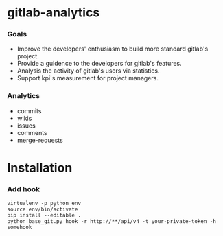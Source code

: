 # gitlab-analytics 

### Goals
* Improve the developers' enthusiasm to build more standard gitlab's project. 
* Provide a guidence to the developers for gitlab's features. 
* Analysis the activity of gitlab's users via statistics.
* Support kpi's measurement for project managers.

### Analytics
* commits
* wikis
* issues
* comments
* merge-requests

# Installation

### Add hook

```shell
virtualenv -p python env
source env/bin/activate
pip install --editable .
python base_git.py hook -r http://**/api/v4 -t your-private-token -h somehook
```
